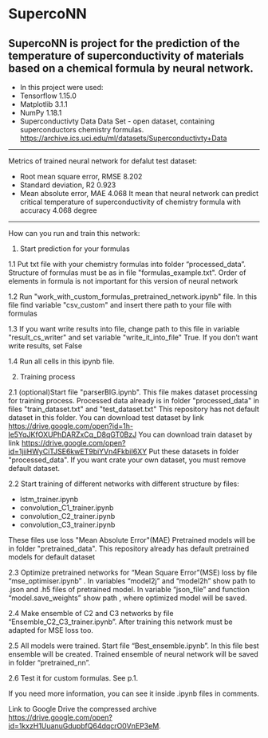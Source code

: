 # SupercoNN
SupercoNN is project for the prediction of the temperature of superconductivity of materials based on a chemical formula by neural network.
--------------------------------------------
- In this project were used:
- Tensorflow 1.15.0
- Matplotlib 3.1.1
- NumPy 1.18.1
- Superconductivty Data Data Set - open dataset, containing superconductors chemistry formulas. https://archive.ics.uci.edu/ml/datasets/Superconductivty+Data

------------------------------------------------
Metrics of trained neural network for defalut test dataset:
- Root mean square error, RMSE 8.202
- Standard deviation, R2 0.923
- Mean absolute error, MAE 4.068
It mean that neural network can predict critical temperature of superconductivity of chemistry formula with accuracy 4.068 degree

------------------------------------------
How can you run and train this network:

1. Start prediction for your formulas

1.1 Put txt file with your chemistry formulas into folder “processed_data”. Structure of formulas must be as in file "formulas_example.txt". Order of elements in formula is not important for this version of neural network

1.2 Run "work_with_custom_formulas_pretrained_network.ipynb" file. In this file find variable "csv_custom" and insert there path to your file with formulas

1.3 If you want write results into file, change path to this file in variable "result_cs_writer" and set variable "write_it_into_file" True.  If you don’t want write results, set False

1.4 Run all cells in this ipynb file. 

2. Training process

2.1 (optional)Start file "parserBIG.ipynb". 
This file makes dataset processing for training process.
Processed data already is in folder "processed_data" in files "train_dataset.txt" and "test_dataset.txt"
This repository has not default dataset in this folder. 
You can download test dataset by link https://drive.google.com/open?id=1h-le5YqJKfOXUPhDARZxCq_D8qGT0BzJ
You can download train dataset by link https://drive.google.com/open?id=1jiiHWyCiTJSE6kwET9biYVn4FkbiI6XY
Put these datasets in folder "processed_data".
If you want crate your own dataset, you must remove default dataset.

2.2 Start training of different networks with different structure by files: 
- lstm_trainer.ipynb
- convolution_C1_trainer.ipynb
- convolution_C2_trainer.ipynb
- convolution_C3_trainer.ipynb

These files use loss "Mean Absolute Error"(MAE)
Pretrained models will be in folder "pretrained_data". 
This repository already has default pretrained models for default dataset 

2.3 Optimize pretrained networks for “Mean Square Error”(MSE) loss by file “mse_optimiser.ipynb” . In variables “model2j” and “model2h” show path to .json and .h5 files of pretrained model. In variable “json_file” and function “model.save_weights” show path , where optimized model will be saved.

2.4 Make ensemble of C2 and C3 networks by file “Ensemble_C2_C3_trainer.ipynb”. After training this network must be adapted for  MSE loss too.

2.5 All models were trained. Start file “Best_ensemble.ipynb”. In this file best ensemble will be created. Trained ensemble of neural network will be saved in folder “pretrained_nn”.

2.6 Test it for custom formulas. See p.1.

If you need more information, you can see it inside .ipynb files in comments. 

Link to Google Drive the compressed archive https://drive.google.com/open?id=1kxzH1UuanuGdupbfQ64dqcrO0VnEP3eM.
